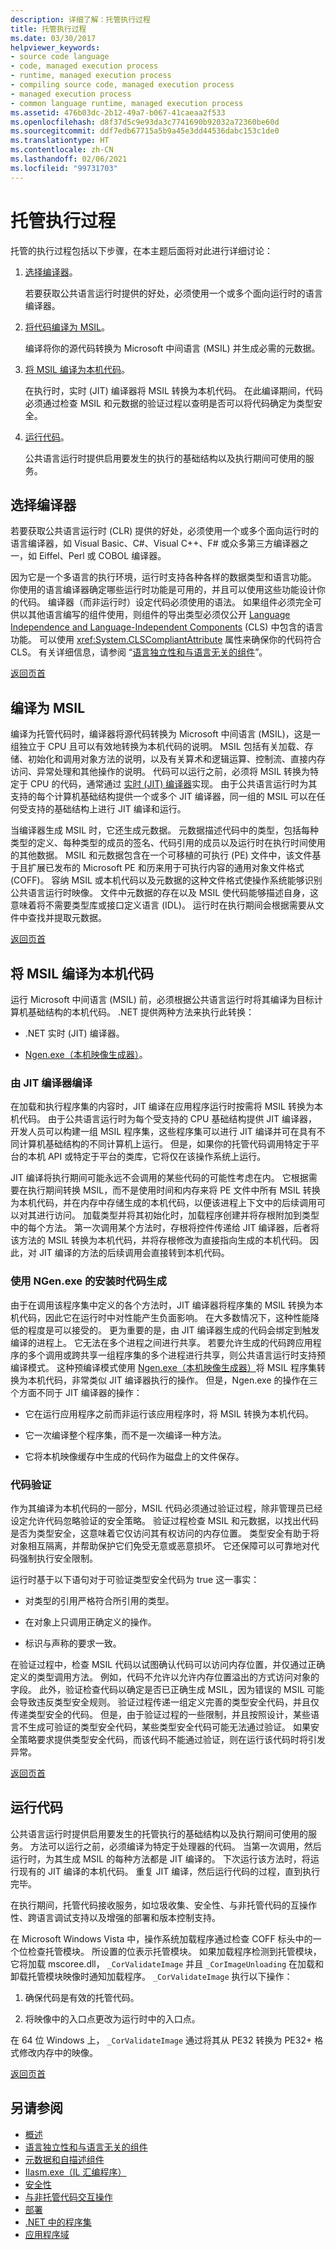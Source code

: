 ```yaml
---
description: 详细了解：托管执行过程
title: 托管执行过程
ms.date: 03/30/2017
helpviewer_keywords:
- source code language
- code, managed execution process
- runtime, managed execution process
- compiling source code, managed execution process
- managed execution process
- common language runtime, managed execution process
ms.assetid: 476b03dc-2b12-49a7-b067-41caeaa2f533
ms.openlocfilehash: d8f37d5c9e93da3c7741690b92032a72360be60d
ms.sourcegitcommit: ddf7edb67715a5b9a45e3dd44536dabc153c1de0
ms.translationtype: HT
ms.contentlocale: zh-CN
ms.lasthandoff: 02/06/2021
ms.locfileid: "99731703"
---
```

# <a name="managed-execution-process"></a>托管执行过程

<a name="introduction"></a> 托管的执行过程包括以下步骤，在本主题后面将对此进行详细讨论：

1. [选择编译器](#choosing_a_compiler)。

     若要获取公共语言运行时提供的好处，必须使用一个或多个面向运行时的语言编译器。

2. [将代码编译为 MSIL](#compiling_to_msil)。

     编译将你的源代码转换为 Microsoft 中间语言 (MSIL) 并生成必需的元数据。

3. [将 MSIL 编译为本机代码](#compiling_msil_to_native_code)。

     在执行时，实时 (JIT) 编译器将 MSIL 转换为本机代码。 在此编译期间，代码必须通过检查 MSIL 和元数据的验证过程以查明是否可以将代码确定为类型安全。

4. [运行代码](#running_code)。

     公共语言运行时提供启用要发生的执行的基础结构以及执行期间可使用的服务。

<a name="choosing_a_compiler"></a>

## <a name="choosing-a-compiler"></a>选择编译器

 若要获取公共语言运行时 (CLR) 提供的好处，必须使用一个或多个面向运行时的语言编译器，如 Visual Basic、C#、Visual C++、F# 或众多第三方编译器之一，如 Eiffel、Perl 或 COBOL 编译器。

 因为它是一个多语言的执行环境，运行时支持各种各样的数据类型和语言功能。 你使用的语言编译器确定哪些运行时功能是可用的，并且可以使用这些功能设计你的代码。 编译器（而非运行时）设定代码必须使用的语法。 如果组件必须完全可供以其他语言编写的组件使用，则组件的导出类型必须仅公开 [Language Independence and Language-Independent Components](language-independence-and-language-independent-components.md) (CLS) 中包含的语言功能。 可以使用 <xref:System.CLSCompliantAttribute> 属性来确保你的代码符合 CLS。 有关详细信息，请参阅 “[语言独立性和与语言无关的组件](language-independence-and-language-independent-components.md)”。

 [返回页首](#introduction)

<a name="compiling_to_msil"></a>

## <a name="compiling-to-msil"></a>编译为 MSIL

 编译为托管代码时，编译器将源代码转换为 Microsoft 中间语言 (MSIL)，这是一组独立于 CPU 且可以有效地转换为本机代码的说明。 MSIL 包括有关加载、存储、初始化和调用对象方法的说明，以及有关算术和逻辑运算、控制流、直接内存访问、异常处理和其他操作的说明。 代码可以运行之前，必须将 MSIL 转换为特定于 CPU 的代码，通常通过 [实时 (JIT) 编译器](#compiling_msil_to_native_code)实现。 由于公共语言运行时为其支持的每个计算机基础结构提供一个或多个 JIT 编译器，同一组的 MSIL 可以在任何受支持的基础结构上进行 JIT 编译和运行。

 当编译器生成 MSIL 时，它还生成元数据。 元数据描述代码中的类型，包括每种类型的定义、每种类型的成员的签名、代码引用的成员以及运行时在执行时间使用的其他数据。 MSIL 和元数据包含在一个可移植的可执行 (PE) 文件中，该文件基于且扩展已发布的 Microsoft PE 和历来用于可执行内容的通用对象文件格式 (COFF)。 容纳 MSIL 或本机代码以及元数据的这种文件格式使操作系统能够识别公共语言运行时映像。 文件中元数据的存在以及 MSIL 使代码能够描述自身，这意味着将不需要类型库或接口定义语言 (IDL)。 运行时在执行期间会根据需要从文件中查找并提取元数据。

 [返回页首](#introduction)

<a name="compiling_msil_to_native_code"></a>

## <a name="compiling-msil-to-native-code"></a>将 MSIL 编译为本机代码

 运行 Microsoft 中间语言 (MSIL) 前，必须根据公共语言运行时将其编译为目标计算机基础结构的本机代码。 .NET 提供两种方法来执行此转换：

- .NET 实时 (JIT) 编译器。

- [Ngen.exe（本机映像生成器）](../framework/tools/ngen-exe-native-image-generator.md)。

### <a name="compilation-by-the-jit-compiler"></a>由 JIT 编译器编译

 在加载和执行程序集的内容时，JIT 编译在应用程序运行时按需将 MSIL 转换为本机代码。 由于公共语言运行时为每个受支持的 CPU 基础结构提供 JIT 编译器，开发人员可以构建一组 MSIL 程序集，这些程序集可以进行 JIT 编译并可在具有不同计算机基础结构的不同计算机上运行。 但是，如果你的托管代码调用特定于平台的本机 API 或特定于平台的类库，它将仅在该操作系统上运行。

 JIT 编译将执行期间可能永远不会调用的某些代码的可能性考虑在内。 它根据需要在执行期间转换 MSIL，而不是使用时间和内存来将 PE 文件中所有 MSIL 转换为本机代码，并在内存中存储生成的本机代码，以便该进程上下文中的后续调用可以对其进行访问。 加载类型并将其初始化时，加载程序创建并将存根附加到类型中的每个方法。 第一次调用某个方法时，存根将控件传递给 JIT 编译器，后者将该方法的 MSIL 转换为本机代码，并将存根修改为直接指向生成的本机代码。 因此，对 JIT 编译的方法的后续调用会直接转到本机代码。

### <a name="install-time-code-generation-using-ngenexe"></a>使用 NGen.exe 的安装时代码生成

 由于在调用该程序集中定义的各个方法时，JIT 编译器将程序集的 MSIL 转换为本机代码，因此它在运行时中对性能产生负面影响。 在大多数情况下，这种性能降低的程度是可以接受的。 更为重要的是，由 JIT 编译器生成的代码会绑定到触发编译的进程上。 它无法在多个进程之间进行共享。 若要允许生成的代码跨应用程序的多个调用或跨共享一组程序集的多个进程进行共享，则公共语言运行时支持预编译模式。 这种预编译模式使用 [Ngen.exe（本机映像生成器）](../framework/tools/ngen-exe-native-image-generator.md)将 MSIL 程序集转换为本机代码，非常类似 JIT 编译器执行的操作。 但是，Ngen.exe 的操作在三个方面不同于 JIT 编译器的操作：

- 它在运行应用程序之前而非运行该应用程序时，将 MSIL 转换为本机代码。

- 它一次编译整个程序集，而不是一次编译一种方法。

- 它将本机映像缓存中生成的代码作为磁盘上的文件保存。

### <a name="code-verification"></a>代码验证

 作为其编译为本机代码的一部分，MSIL 代码必须通过验证过程，除非管理员已经设定允许代码忽略验证的安全策略。 验证过程检查 MSIL 和元数据，以找出代码是否为类型安全，这意味着它仅访问其有权访问的内存位置。 类型安全有助于将对象相互隔离，并帮助保护它们免受无意或恶意损坏。 它还保障可以可靠地对代码强制执行安全限制。

 运行时基于以下语句对于可验证类型安全代码为 true 这一事实：

- 对类型的引用严格符合所引用的类型。

- 在对象上只调用正确定义的操作。

- 标识与声称的要求一致。

 在验证过程中，检查 MSIL 代码以试图确认代码可以访问内存位置，并仅通过正确定义的类型调用方法。 例如，代码不允许以允许内存位置溢出的方式访问对象的字段。 此外，验证检查代码以确定是否已正确生成 MSIL，因为错误的 MSIL 可能会导致违反类型安全规则。 验证过程传递一组定义完善的类型安全代码，并且仅传递类型安全的代码。 但是，由于验证过程的一些限制，并且按照设计，某些语言不生成可验证的类型安全代码，某些类型安全代码可能无法通过验证。 如果安全策略要求提供类型安全代码，而该代码不能通过验证，则在运行该代码时将引发异常。

 [返回页首](#introduction)

<a name="running_code"></a>

## <a name="running-code"></a>运行代码

 公共语言运行时提供启用要发生的托管执行的基础结构以及执行期间可使用的服务。 方法可以运行之前，必须编译为特定于处理器的代码。 当第一次调用，然后运行时，为其生成 MSIL 的每种方法都是 JIT 编译的。 下次运行该方法时，将运行现有的 JIT 编译的本机代码。 重复 JIT 编译，然后运行代码的过程，直到执行完毕。

 在执行期间，托管代码接收服务，如垃圾收集、安全性、与非托管代码的互操作性、跨语言调试支持以及增强的部署和版本控制支持。

 在 Microsoft Windows Vista 中，操作系统加载程序通过检查 COFF 标头中的一个位检查托管模块。 所设置的位表示托管模块。 如果加载程序检测到托管模块，它将加载 mscoree.dll， `_CorValidateImage` 并且 `_CorImageUnloading` 在加载和卸载托管模块映像时通知加载程序。 `_CorValidateImage` 执行以下操作：

1. 确保代码是有效的托管代码。

2. 将映像中的入口点更改为运行时中的入口点。

 在 64 位 Windows 上， `_CorValidateImage` 通过将其从 PE32 转换为 PE32+ 格式修改内存中的映像。

 [返回页首](#introduction)

## <a name="see-also"></a>另请参阅

- [概述](../framework/get-started/overview.md)
- [语言独立性和与语言无关的组件](language-independence-and-language-independent-components.md)
- [元数据和自描述组件](metadata-and-self-describing-components.md)
- [Ilasm.exe（IL 汇编程序）](../framework/tools/ilasm-exe-il-assembler.md)
- [安全性](security/index.md)
- [与非托管代码交互操作](../framework/interop/index.md)
- [部署](../framework/deployment/net-framework-applications.md)
- [.NET 中的程序集](assembly/index.md)
- [应用程序域](../framework/app-domains/application-domains.md)
